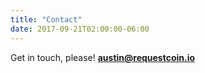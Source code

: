 ```yaml
---
title: "Contact"
date: 2017-09-21T02:00:00-06:00
---
```


Get in touch, please! **austin@requestcoin.io**

